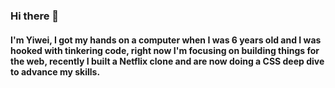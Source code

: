 ### Hi there 👋
#### I'm Yiwei, I got my hands on a computer when I was 6 years old and I was hooked with tinkering code, right now I'm focusing on building things for the web, recently I built a Netflix clone and are now doing a CSS deep dive to advance my skills.
<!--
**j-yw/j-yw** is a ✨ _special_ ✨ repository because its `README.md` (this file) appears on your GitHub profile.

Here are some ideas to get you started:

- 🔭 I’m currently working on ...
- 🌱 I’m currently learning ...
- 👯 I’m looking to collaborate on ...
- 🤔 I’m looking for help with ...
- 💬 Ask me about ...
- 📫 How to reach me: ...
- 😄 Pronouns: ...
- ⚡ Fun fact: ...
-->

